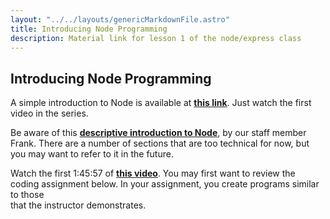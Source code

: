 ```yaml
---
layout: "../../layouts/genericMarkdownFile.astro"
title: Introducing Node Programming
description: Material link for lesson 1 of the node/express class
---
```


## **Introducing Node Programming**

A simple introduction to Node is available at **[this link](https://www.youtube.com/watch?v=uVwtVBpw7RQ)**. Just watch the first video in the series.

Be aware of this **[descriptive introduction to Node](https://medium.com/@frankstepanski/beginning-node-and-express-3482238c5c94)**, by our staff member Frank. There are a number of sections that are too technical for now, but you may want to refer to it in the future.

Watch the first 1:45:57 of **[this video](https://www.youtube.com/watch?v=Oe421EPjeBE)**. You may first want to review the coding assignment below. In your assignment, you create programs similar to those  
that the instructor demonstrates.
